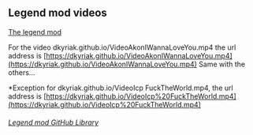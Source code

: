 ## Legend mod videos
[The legend mod](https://legendmod.ml)


For the video dkyriak.github.io/VideoAkonIWannaLoveYou.mp4 the url address is [https://dkyriak.github.io/VideoAkonIWannaLoveYou.mp4](https://dkyriak.github.io/VideoAkonIWannaLoveYou.mp4)
Same with the others...

*Exception for dkyriak.github.io/VideoIcp FuckTheWorld.mp4, the url address is [https://dkyriak.github.io/VideoIcp%20FuckTheWorld.mp4](https://dkyriak.github.io/VideoIcp%20FuckTheWorld.mp4)

###### [Legend mod GitHub Library](https://github.com/jimboy3100/jimboy3100.github.io)

